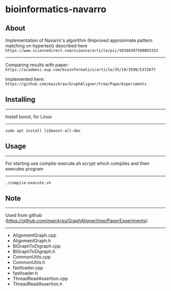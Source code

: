 # bioinformatics-navarro
## About

Implementation of Navarro's algorithm (Improved approximate pattern matching on hypertext) described here
```https://www.sciencedirect.com/science/article/pii/S0304397599003333```

---
Comparing results with paper: 
```https://academic.oup.com/bioinformatics/article/35/19/3599/5372677```

Implemented here:
```https://github.com/maickrau/GraphAligner/tree/PaperExperiments```

## Installing
---
Install boost, for Linux

---
```sudo apt install libboost-all-dev```

## Usage
---
For starting use compile-execute.sh scrypt which compiles and then executes program

---
```./compile-execute.sh```

## Note
---
Used from github (https://github.com/maickrau/GraphAligner/tree/PaperExperiments):

---
* AlignmentGraph.cpp
* AlignmentGraph.h
* BiGraphToDigraph.cpp
* BiGraphToDigraph.h
* CommonUtils.cpp
* CommonUtils.h
* fastloader.cpp
* fastloader.h
* ThreadReadAssertion.cpp
* ThreadReadAssertion.h
